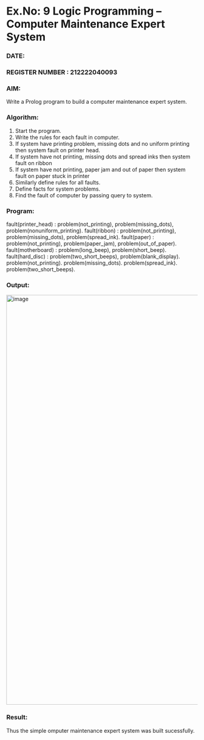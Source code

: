 # Ex.No: 9  Logic Programming –  Computer Maintenance Expert System
### DATE:                                                                            
### REGISTER NUMBER : 212222040093
### AIM: 
Write a Prolog program to build a computer maintenance expert system.
###  Algorithm:
1. Start the program.
2. Write the rules for each fault in computer.
3. If system have printing problem, missing dots and no uniform printing then system fault on printer head.
4. If system have not printing, missing dots and spread inks then system fault on ribbon
5. If system have not printing, paper jam and out of paper then system fault on paper stuck in printer
6. Similarly define rules for all faults.
7. Define facts for system problems.
8. Find the fault of computer by passing query to system.
     
### Program:

fault(printer_head) :
problem(not_printing),
 problem(missing_dots),
 problem(nonuniform_printing).
 fault(ribbon) :
problem(not_printing),
 problem(missing_dots),
 problem(spread_ink).
 fault(paper) :
problem(not_printing),
 problem(paper_jam),
 problem(out_of_paper).
 fault(motherboard) :
problem(long_beep),
 problem(short_beep).
 fault(hard_disc) :
problem(two_short_beeps),
 problem(blank_display).
 problem(not_printing).
 problem(missing_dots).
 problem(spread_ink).
 problem(two_short_beeps).










### Output:

<img width="1920" height="1080" alt="image" src="https://github.com/user-attachments/assets/d98b2805-4413-4e57-a0d3-e6e01957e37a" />



### Result:
Thus the simple omputer maintenance expert system was built sucessfully.
